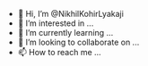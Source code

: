 - 👋 Hi, I’m @NikhilKohirLyakaji
- 👀 I’m interested in ...
- 🌱 I’m currently learning ...
- 💞️ I’m looking to collaborate on ...
- 📫 How to reach me ...

<!---
NikhilKohirLyakaji/NikhilKohirLyakaji is a ✨ special ✨ repository because its `README.md` (this file) appears on your GitHub profile.
You can click the Preview link to take a look at your changes.
--->
